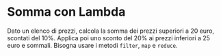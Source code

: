 # Somma con Lambda

Dato un elenco di prezzi, calcola la somma dei prezzi superiori a 20 euro, scontati del 10%.
Applica poi uno sconto del 20% ai prezzi inferiori a 25 euro e sommali.
Bisogna usare i metodi `filter`, `map` e `reduce`.